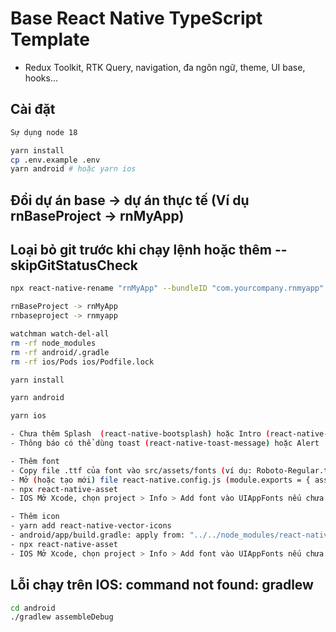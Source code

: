 # Base React Native TypeScript Template
- Redux Toolkit, RTK Query, navigation, đa ngôn ngữ, theme, UI base, hooks...

## Cài đặt

```bash
Sự dụng node 18
```


```bash
yarn install
cp .env.example .env
yarn android # hoặc yarn ios
```

## Đổi dự án base -> dự án thực tế (Ví dụ rnBaseProject -> rnMyApp)
## Loại bỏ git trước khi chạy lệnh hoặc thêm --skipGitStatusCheck
```bash
npx react-native-rename "rnMyApp" --bundleID "com.yourcompany.rnmyapp"

rnBaseProject -> rnMyApp
rnbaseproject -> rnmyapp

watchman watch-del-all
rm -rf node_modules
rm -rf android/.gradle
rm -rf ios/Pods ios/Podfile.lock

yarn install

yarn android

yarn ios
```

```bash
- Chưa thêm Splash  (react-native-bootsplash) hoặc Intro (react-native-app-intro-slider)
- Thông báo có thể dùng toast (react-native-toast-message) hoặc Alert
```

```bash
- Thêm font
- Copy file .ttf của font vào src/assets/fonts (ví dụ: Roboto-Regular.ttf)
- Mở (hoặc tạo mới) file react-native.config.js (module.exports = { assets: ['./src/assets/fonts/']})
- npx react-native-asset
- IOS Mở Xcode, chọn project > Info > Add font vào UIAppFonts nếu chưa tự động nhận.
```

```bash
- Thêm icon
- yarn add react-native-vector-icons
- android/app/build.gradle: apply from: "../../node_modules/react-native-vector-icons/fonts.gradle"
- npx react-native-asset
- IOS Mở Xcode, chọn project > Info > Add font vào UIAppFonts nếu chưa tự động nhận.
```

## Lỗi chạy trên IOS: command not found: gradlew
```bash
cd android
./gradlew assembleDebug
```